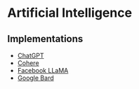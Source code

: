 # Artificial Intelligence

## Implementations

- [ChatGPT](/openai/chatgpt.md)
- [Cohere](https://cohere.com)
- [Facebook LLaMA](https://ai.facebook.com/blog/large-language-model-llama-meta-ai/)
- [Google Bard](/google/bard.md)

<!--
https://anthropic.com
https://midjourney.com
-->
